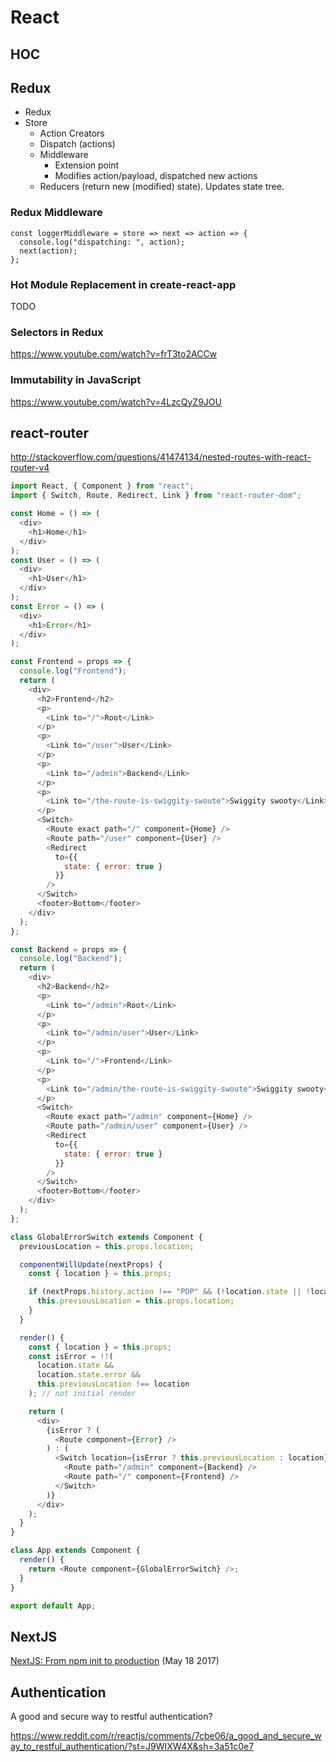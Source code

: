 # React

## HOC

## Redux

* Redux
* Store
  * Action Creators
  * Dispatch (actions)
  * Middleware
    * Extension point
    * Modifies action/payload, dispatched new actions
  * Reducers (return new (modified) state). Updates state tree.

### Redux Middleware

```
const loggerMiddleware = store => next => action => {
  console.log("dispatching: ", action);
  next(action);
};
```

### Hot Module Replacement in create-react-app

TODO

### Selectors in Redux

https://www.youtube.com/watch?v=frT3to2ACCw

### Immutability in JavaScript

https://www.youtube.com/watch?v=4LzcQyZ9JOU

## react-router

http://stackoverflow.com/questions/41474134/nested-routes-with-react-router-v4

```js
import React, { Component } from "react";
import { Switch, Route, Redirect, Link } from "react-router-dom";

const Home = () => (
  <div>
    <h1>Home</h1>
  </div>
);
const User = () => (
  <div>
    <h1>User</h1>
  </div>
);
const Error = () => (
  <div>
    <h1>Error</h1>
  </div>
);

const Frontend = props => {
  console.log("Frontend");
  return (
    <div>
      <h2>Frontend</h2>
      <p>
        <Link to="/">Root</Link>
      </p>
      <p>
        <Link to="/user">User</Link>
      </p>
      <p>
        <Link to="/admin">Backend</Link>
      </p>
      <p>
        <Link to="/the-route-is-swiggity-swoute">Swiggity swooty</Link>
      </p>
      <Switch>
        <Route exact path="/" component={Home} />
        <Route path="/user" component={User} />
        <Redirect
          to={{
            state: { error: true }
          }}
        />
      </Switch>
      <footer>Bottom</footer>
    </div>
  );
};

const Backend = props => {
  console.log("Backend");
  return (
    <div>
      <h2>Backend</h2>
      <p>
        <Link to="/admin">Root</Link>
      </p>
      <p>
        <Link to="/admin/user">User</Link>
      </p>
      <p>
        <Link to="/">Frontend</Link>
      </p>
      <p>
        <Link to="/admin/the-route-is-swiggity-swoute">Swiggity swooty</Link>
      </p>
      <Switch>
        <Route exact path="/admin" component={Home} />
        <Route path="/admin/user" component={User} />
        <Redirect
          to={{
            state: { error: true }
          }}
        />
      </Switch>
      <footer>Bottom</footer>
    </div>
  );
};

class GlobalErrorSwitch extends Component {
  previousLocation = this.props.location;

  componentWillUpdate(nextProps) {
    const { location } = this.props;

    if (nextProps.history.action !== "POP" && (!location.state || !location.state.error)) {
      this.previousLocation = this.props.location;
    }
  }

  render() {
    const { location } = this.props;
    const isError = !!(
      location.state &&
      location.state.error &&
      this.previousLocation !== location
    ); // not initial render

    return (
      <div>
        {isError ? (
          <Route component={Error} />
        ) : (
          <Switch location={isError ? this.previousLocation : location}>
            <Route path="/admin" component={Backend} />
            <Route path="/" component={Frontend} />
          </Switch>
        )}
      </div>
    );
  }
}

class App extends Component {
  render() {
    return <Route component={GlobalErrorSwitch} />;
  }
}

export default App;
```

## NextJS

[NextJS: From npm init to production](https://medium.com/@sscaff1/nextjs-from-npm-init-to-production-c9f543169bfb) (May 18 2017)

## Authentication

A good and secure way to restful authentication?

<https://www.reddit.com/r/reactjs/comments/7cbe06/a_good_and_secure_way_to_restful_authentication/?st=J9WIXW4X&sh=3a51c0e7>
